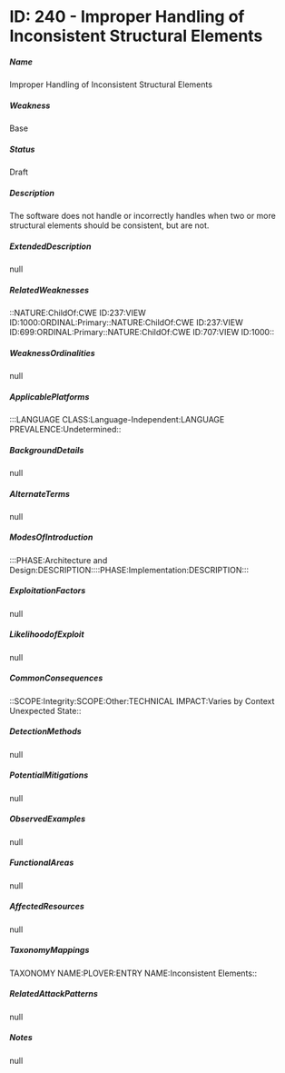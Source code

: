 # ID: 240 - Improper Handling of Inconsistent Structural Elements
<h5>Name</h5>Improper Handling of Inconsistent Structural Elements
<h5>Weakness</h5>Base
<h5>Status</h5>Draft
<h5>Description</h5>The software does not handle or incorrectly handles when two or more structural elements should be consistent, but are not.
<h5>ExtendedDescription</h5>null
<h5>RelatedWeaknesses</h5>::NATURE:ChildOf:CWE ID:237:VIEW ID:1000:ORDINAL:Primary::NATURE:ChildOf:CWE ID:237:VIEW ID:699:ORDINAL:Primary::NATURE:ChildOf:CWE ID:707:VIEW ID:1000::
<h5>WeaknessOrdinalities</h5>null
<h5>ApplicablePlatforms</h5>:::LANGUAGE CLASS:Language-Independent:LANGUAGE PREVALENCE:Undetermined::
<h5>BackgroundDetails</h5>null
<h5>AlternateTerms</h5>null
<h5>ModesOfIntroduction</h5>:::PHASE:Architecture and Design:DESCRIPTION::::PHASE:Implementation:DESCRIPTION:::
<h5>ExploitationFactors</h5>null
<h5>LikelihoodofExploit</h5>null
<h5>CommonConsequences</h5>::SCOPE:Integrity:SCOPE:Other:TECHNICAL IMPACT:Varies by Context Unexpected State::
<h5>DetectionMethods</h5>null
<h5>PotentialMitigations</h5>null
<h5>ObservedExamples</h5>null
<h5>FunctionalAreas</h5>null
<h5>AffectedResources</h5>null
<h5>TaxonomyMappings</h5>TAXONOMY NAME:PLOVER:ENTRY NAME:Inconsistent Elements::
<h5>RelatedAttackPatterns</h5>null
<h5>Notes</h5>null

